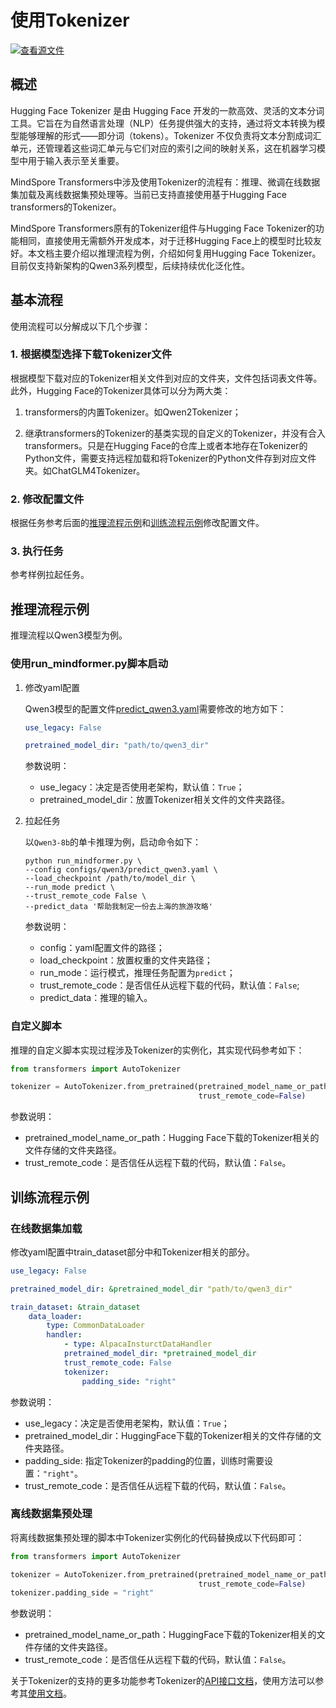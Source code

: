 # 使用Tokenizer

[![查看源文件](https://mindspore-website.obs.cn-north-4.myhuaweicloud.com/website-images/master/resource/_static/logo_source.svg)](https://gitee.com/mindspore/docs/blob/master/docs/mindformers/docs/source_zh_cn/feature/tokenizer.md)

## 概述

Hugging Face Tokenizer 是由 Hugging Face 开发的一款高效、灵活的文本分词工具。它旨在为自然语言处理（NLP）任务提供强大的支持，通过将文本转换为模型能够理解的形式——即分词（tokens）。Tokenizer 不仅负责将文本分割成词汇单元，还管理着这些词汇单元与它们对应的索引之间的映射关系，这在机器学习模型中用于输入表示至关重要。

MindSpore Transformers中涉及使用Tokenizer的流程有：推理、微调在线数据集加载及离线数据集预处理等。当前已支持直接使用基于Hugging Face transformers的Tokenizer。

MindSpore Transformers原有的Tokenizer组件与Hugging Face Tokenizer的功能相同，直接使用无需额外开发成本，对于迁移Hugging Face上的模型时比较友好。本文档主要介绍以推理流程为例，介绍如何复用Hugging Face Tokenizer。目前仅支持新架构的Qwen3系列模型，后续持续优化泛化性。

## 基本流程

使用流程可以分解成以下几个步骤：

### 1. 根据模型选择下载Tokenizer文件

根据模型下载对应的Tokenizer相关文件到对应的文件夹，文件包括词表文件等。此外，Hugging Face的Tokenizer具体可以分为两大类：

1. transformers的内置Tokenizer。如Qwen2Tokenizer；

2. 继承transformers的Tokenizer的基类实现的自定义的Tokenizer，并没有合入transformers。只是在Hugging Face的仓库上或者本地存在Tokenizer的Python文件，需要支持远程加载和将Tokenizer的Python文件存到对应文件夹。如ChatGLM4Tokenizer。

### 2. 修改配置文件

根据任务参考后面的[推理流程示例](#推理流程示例)和[训练流程示例](#训练流程示例)修改配置文件。

### 3. 执行任务

参考样例拉起任务。

## 推理流程示例

推理流程以Qwen3模型为例。

### 使用run_mindformer.py脚本启动

1. 修改yaml配置

    Qwen3模型的配置文件[predict_qwen3.yaml](https://gitee.com/mindspore/mindformers/blob/dev/configs/qwen3/predict_qwen3.yaml)需要修改的地方如下：

    ```yaml
    use_legacy: False

    pretrained_model_dir: "path/to/qwen3_dir"
    ```

    参数说明：

    - use_legacy：决定是否使用老架构，默认值：`True`；
    - pretrained_model_dir：放置Tokenizer相关文件的文件夹路径。

2. 拉起任务

    以`Qwen3-8b`的单卡推理为例，启动命令如下：

    ```shell
    python run_mindformer.py \
    --config configs/qwen3/predict_qwen3.yaml \
    --load_checkpoint /path/to/model_dir \
    --run_mode predict \
    --trust_remote_code False \
    --predict_data '帮助我制定一份去上海的旅游攻略'
    ```

    参数说明：

    - config：yaml配置文件的路径；
    - load_checkpoint：放置权重的文件夹路径；
    - run_mode：运行模式，推理任务配置为`predict`；
    - trust_remote_code：是否信任从远程下载的代码，默认值：`False`;
    - predict_data：推理的输入。

### 自定义脚本

推理的自定义脚本实现过程涉及Tokenizer的实例化，其实现代码参考如下：

```python
from transformers import AutoTokenizer

tokenizer = AutoTokenizer.from_pretrained(pretrained_model_name_or_path="path/to/pretrained_model_dir",
                                          trust_remote_code=False)
```

参数说明：

- pretrained_model_name_or_path：Hugging Face下载的Tokenizer相关的文件存储的文件夹路径。
- trust_remote_code：是否信任从远程下载的代码，默认值：`False`。

## 训练流程示例

### 在线数据集加载

修改yaml配置中train_dataset部分中和Tokenizer相关的部分。

```yaml
use_legacy: False

pretrained_model_dir: &pretrained_model_dir "path/to/qwen3_dir"

train_dataset: &train_dataset
    data_loader:
        type: CommonDataLoader
        handler:
            - type: AlpacaInsturctDataHandler
            pretrained_model_dir: *pretrained_model_dir
            trust_remote_code: False
            tokenizer:
                padding_side: "right"
```

参数说明：

- use_legacy：决定是否使用老架构，默认值：`True`；
- pretrained_model_dir：HuggingFace下载的Tokenizer相关的文件存储的文件夹路径。
- padding_side: 指定Tokenizer的padding的位置，训练时需要设置：`"right"`。
- trust_remote_code：是否信任从远程下载的代码，默认值：`False`。

### 离线数据集预处理

将离线数据集预处理的脚本中Tokenizer实例化的代码替换成以下代码即可：

```python
from transformers import AutoTokenizer

tokenizer = AutoTokenizer.from_pretrained(pretrained_model_name_or_path="path/to/pretrained_model_dir",
                                          trust_remote_code=False)
tokenizer.padding_side = "right"
```

参数说明：

- pretrained_model_name_or_path：HuggingFace下载的Tokenizer相关的文件存储的文件夹路径。
- trust_remote_code：是否信任从远程下载的代码，默认值：`False`。

关于Tokenizer的支持的更多功能参考Tokenizer的[API接口文档](https://hf-mirror.com/docs/transformers/main_classes/tokenizer)，使用方法可以参考其[使用文档](https://hf-mirror.com/docs/transformers/main/en/fast_tokenizers)。